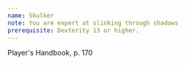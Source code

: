 ```yaml
---
name: Skulker
note: You are expert at slinking through shadows
prerequisite: Dexterity 13 or higher.
---
```

Player's Handbook, p. 170
